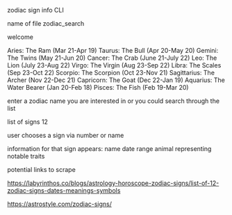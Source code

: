 zodiac sign info CLI

name of file zodiac_search

welcome

Aries: The Ram (Mar 21-Apr 19)
Taurus: The Bull (Apr 20-May 20)
Gemini: The Twins (May 21-Jun 20)
Cancer: The Crab (June 21-July 22)
Leo: The Lion (July 23-Aug 22)
Virgo: The Virgin (Aug 23-Sep 22)
Libra: The Scales (Sep 23-Oct 22)
Scorpio: The Scorpion (Oct 23-Nov 21)
Sagittarius: The Archer (Nov 22-Dec 21)
Capricorn: The Goat (Dec 22-Jan 19)
Aquarius: The Water Bearer (Jan 20-Feb 18)
Pisces: The Fish (Feb 19-Mar 20)


enter a zodiac name you are interested in or you could search through the list

list of signs 12

user chooses a sign via number or name

information for that sign appears:
name
date range
animal representing
notable traits


potential links to scrape

https://labyrinthos.co/blogs/astrology-horoscope-zodiac-signs/list-of-12-zodiac-signs-dates-meanings-symbols


https://astrostyle.com/zodiac-signs/
